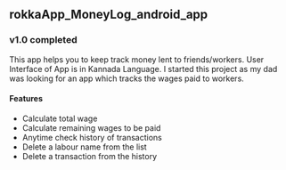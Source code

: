 ## rokkaApp_MoneyLog_android_app
### v1.0 completed

This app helps you to keep track money lent to friends/workers. User Interface of App is in Kannada Language. I started this project as my dad was looking for an app which tracks the wages paid to workers.

#### Features 

- Calculate total wage
- Calculate remaining wages to be paid
- Anytime check history of transactions 
- Delete a labour name from the list
- Delete a transaction from the history

